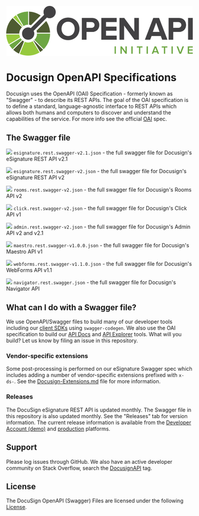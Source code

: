 ![alt text](OpenAPI.png)

# Docusign OpenAPI Specifications  

Docusign uses the OpenAPI (OAI) Specification - formerly known as "Swagger" - to describe its REST APIs. The goal of the OAI specification is to define a standard, language-agnostic interface to REST APIs which allows both humans and computers to discover and understand the capabilities of the service.  For more info see the official [OAI](https://github.com/OAI/OpenAPI-Specification) spec.

## The Swagger file

![](https://validator.swagger.io/validator?url=https://raw.githubusercontent.com/docusign/OpenAPI-Specifications/master/esignature.rest.swagger-v2.1.json) `esignature.rest.swagger-v2.1.json` - the full swagger file for Docusign's eSignature REST API v2.1

![](https://validator.swagger.io/validator?url=https://raw.githubusercontent.com/docusign/OpenAPI-Specifications/master/esignature.rest.swagger-v2.json) `esignature.rest.swagger-v2.json` - the full swagger file for Docusign's eSignature REST API v2

![](https://validator.swagger.io/validator?url=https://raw.githubusercontent.com/docusign/OpenAPI-Specifications/master/rooms.rest.swagger-v2.json) `rooms.rest.swagger-v2.json` - the full swagger file for Docusign's Rooms API v2

![](https://validator.swagger.io/validator?url=https://raw.githubusercontent.com/docusign/OpenAPI-Specifications/master/click.rest.swagger-v2.json) `click.rest.swagger-v2.json` - the full swagger file for Docusign's Click API v1

![](https://validator.swagger.io/validator?url=https://raw.githubusercontent.com/docusign/OpenAPI-Specifications/master/admin.rest.swagger-v2.json) `admin.rest.swagger-v2.json` - the full swagger file for Docusign's Admin API v2 and v2.1

![](https://validator.swagger.io/validator?url=https://raw.githubusercontent.com/docusign/OpenAPI-Specifications/master/maestro.rest.swagger-v1.0.0.json) `maestro.rest.swagger-v1.0.0.json` - the full swagger file for Docusign's Maestro API v1

![](https://validator.swagger.io/validator?url=https://raw.githubusercontent.com/docusign/OpenAPI-Specifications/master/webforms.rest.swagger-v1.1.0.json) `webforms.rest.swagger-v1.1.0.json` - the full swagger file for Docusign's WebForms API v1.1

![](https://validator.swagger.io/validator?url=https://raw.githubusercontent.com/docusign/OpenAPI-Specifications/master/navigator.rest.swagger.json) `navigator.rest.swagger.json` - the full swagger file for Docusign's Navigator API

## What can I do with a Swagger file? 

We use OpenAPI/Swagger files to build many of our developer tools including our [client SDKs](https://developers.docusign.com/docs/esign-rest-api/sdk-tools) using `swagger-codegen`. We also use the OAI specification to build our [API Docs](https://docs.docusign.com/esign/) and [API Explorer](https://apiexplorer.docusign.com/#/) tools.  What will you build?  Let us know by filing an issue in this repository.

### Vendor-specific extensions

Some post-processing is performed on our eSignature Swagger spec which includes adding a number of vendor-specific extensions prefixed with `x-ds-`. See the [Docusign-Extensions.md](Docusign-Extensions.md) file for more information.

### Releases

The DocuSign eSignature REST API is updated monthly. The Swagger file in this repository is also updated monthly. See the "Releases" tab for version information. The current release information is available from the [Developer Account (demo)](https://demo.docusign.net/restapi/service_information) and [production](https://www.docusign.net/restapi/service_information) platforms.

## Support

Please log issues through GitHub. We also have an active developer community on Stack Overflow, search the [DocusignAPI](http://stackoverflow.com/questions/tagged/docusignapi) tag.

## License

The DocuSign OpenAPI (Swagger) Files are licensed under the following [License](LICENSE).
